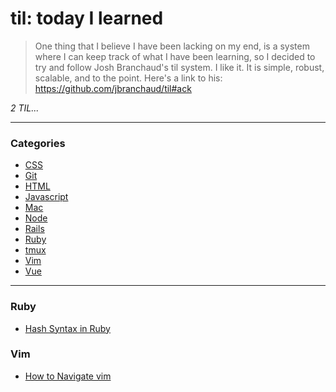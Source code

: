 # til: today I learned

> One thing that I believe I have been lacking on my end, is a system where I can keep track of what I have been learning, so I decided to try and follow Josh Branchaud's til system. I like it. It is simple, robust, scalable, and to the point.
> Here's a link to his: https://github.com/jbranchaud/til#ack

_2 TIL..._

---

### Categories

- [CSS](#css)
- [Git](#git)
- [HTML](#html)
- [Javascript](#javascript)
- [Mac](#mac)
- [Node](#node)
- [Rails](#rails)
- [Ruby](#ruby)
- [tmux](#tmux)
- [Vim](#vim)
- [Vue](#vue)

---

### Ruby

- [Hash Syntax in Ruby](ruby/how-to-create-hashes-from-arrays.md)

### Vim

- [How to Navigate vim](vim/how-to-navigate-vim.md)
